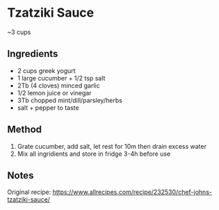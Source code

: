 # Tzatziki Sauce

~3 cups

## Ingredients

* 2 cups greek yogurt
* 1 large cucumber + 1/2 tsp salt
* 2Tb (4 cloves) minced garlic
* 1/2 lemon juice or vinegar
* 3Tb chopped mint/dill/parsley/herbs
* salt + pepper to taste

## Method

1. Grate cucumber, add salt, let rest for 10m then drain excess water
2. Mix all ingridients and store in fridge 3-4h before use

## Notes

Original recipe: https://www.allrecipes.com/recipe/232530/chef-johns-tzatziki-sauce/